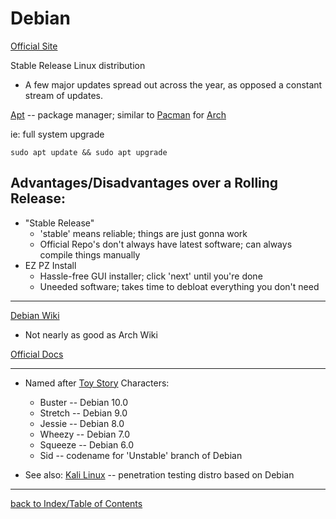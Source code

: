 # Debian

[Official Site](https://www.debian.org/)

Stable Release Linux distribution
- A few major updates spread out across the year, as opposed a constant stream of updates.

[Apt](APT.md) -- package manager; similar to [Pacman](Pacman.md) for [Arch](Arch.md)

ie: full system upgrade
```
sudo apt update && sudo apt upgrade
```

## Advantages/Disadvantages over a Rolling Release: 
* "Stable Release"
    + 'stable' means reliable; things are just gonna work
    - Official Repo's don't always have latest software; can always compile things manually
* EZ PZ Install
    + Hassle-free GUI installer; click 'next' until you're done
    - Uneeded software; takes time to debloat everything you don't need

---
[Debian Wiki](https://wiki.debian.org/)
- Not nearly as good as Arch Wiki

[Official Docs](https://www.debian.org/doc/)

---

* Named after [Toy Story](https://en.wikipedia.org/wiki/Toy_Story) Characters:
    - Buster -- Debian 10.0
    - Stretch -- Debian 9.0
    - Jessie -- Debian 8.0
    - Wheezy -- Debian 7.0
    - Squeeze -- Debian 6.0
    - Sid -- codename for 'Unstable' branch of Debian

* See also: [Kali Linux](Kali.md) -- penetration testing distro based on Debian
---

[back to Index/Table of Contents](index.md)
